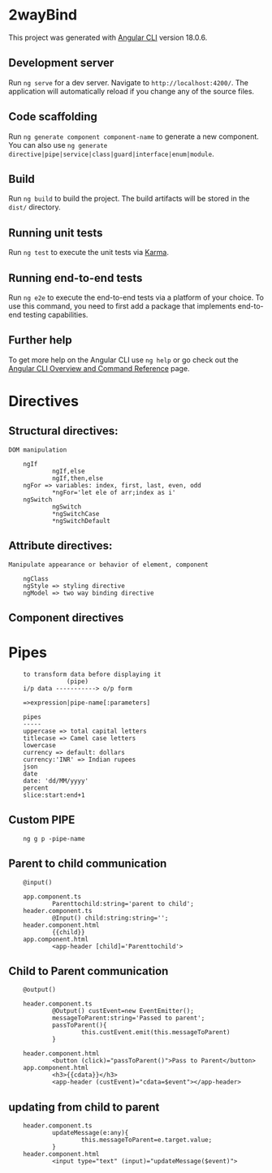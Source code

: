 # 2wayBind

This project was generated with [Angular CLI](https://github.com/angular/angular-cli) version 18.0.6.

## Development server

Run `ng serve` for a dev server. Navigate to `http://localhost:4200/`. The application will automatically reload if you change any of the source files.

## Code scaffolding

Run `ng generate component component-name` to generate a new component. You can also use `ng generate directive|pipe|service|class|guard|interface|enum|module`.

## Build

Run `ng build` to build the project. The build artifacts will be stored in the `dist/` directory.

## Running unit tests

Run `ng test` to execute the unit tests via [Karma](https://karma-runner.github.io).

## Running end-to-end tests

Run `ng e2e` to execute the end-to-end tests via a platform of your choice. To use this command, you need to first add a package that implements end-to-end testing capabilities.

## Further help

To get more help on the Angular CLI use `ng help` or go check out the [Angular CLI Overview and Command Reference](https://angular.dev/tools/cli) page.

# Directives
## Structural directives:
    DOM manipulation

        ngIf
                ngIf,else
                ngIf,then,else
        ngFor => variables: index, first, last, even, odd
                *ngFor='let ele of arr;index as i'
        ngSwitch
                ngSwitch
                *ngSwitchCase
                *ngSwitchDefault

## Attribute directives:
    Manipulate appearance or behavior of element, component

        ngClass
        ngStyle => styling directive
        ngModel => two way binding directive

## Component directives

# Pipes
        to transform data before displaying it
                    (pipe)
        i/p data -----------> o/p form

        =>expression|pipe-name[:parameters]

        pipes
        -----
        uppercase => total capital letters
        titlecase => Camel case letters
        lowercase
        currency => default: dollars
        currency:'INR' => Indian rupees
        json
        date
        date: 'dd/MM/yyyy'
        percent
        slice:start:end+1
        
## Custom PIPE
        ng g p -pipe-name

## Parent to child communication
        @input()

        app.component.ts
                Parenttochild:string='parent to child';
        header.component.ts
                @Input() child:string:string='';
        header.component.html
                {{child}}
        app.component.html
                <app-header [child]='Parenttochild'>
                
## Child to Parent communication
        @output()

        header.component.ts
                @Output() custEvent=new EventEmitter();
                messageToParent:string='Passed to parent';
                passToParent(){
                        this.custEvent.emit(this.messageToParent)
                }
        
        header.component.html
                <button (click)="passToParent()">Pass to Parent</button>
        app.component.html              
                <h3>{{cdata}}</h3>
                <app-header (custEvent)="cdata=$event"></app-header>

## updating from child to parent
        header.component.ts
                updateMessage(e:any){
                        this.messageToParent=e.target.value;
                }
        header.component.html
                <input type="text" (input)="updateMessage($event)">
        
        